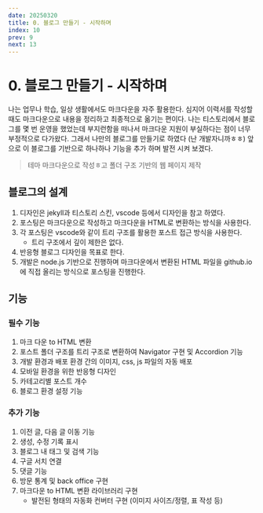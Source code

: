 ```yaml
---
date: 20250320
title: 0. 블로그 만들기 - 시작하며
index: 10
prev: 9
next: 13
---
```


# 0. 블로그 만들기 - 시작하며
나는 업무나 학습, 일상 생활에서도 마크다운을 자주 활용한다.
심지어 이력서를 작성할때도 마크다운으로 내용을 정리하고 최종적으로 옮기는 편이다.
나는 티스토리에서 블로그를 몇 번 운영을 했었는데 부지런함을 떠나서 마크다운 지원이 부실하다는 점이 너무 부정적으로 다가왔다.
그래서 나만의 블로그를 만들기로 하였다 (난 개발자니까ㅎㅎ)
앞으로 이 블로그를 기반으로 하나하나 기능을 추가 하며 발전 시켜 보겠다.

> 테마
> 마크다운으로 작성ㅎ고 폴더 구조 기반의 웹 페이지 제작

## 블로그의 설계
1. 디자인은 jekyll과 티스토리 스킨, vscode 등에서 디자인을 참고 하였다.
1. 포스팅은 마크다운으로 작성하고 마크다운을 HTML로 변환하는 방식을 사용한다.
1. 각 포스팅은 vscode와 같이 트리 구조를 활용한 포스트 접근 방식을 사용한다.
    - 트리 구조에서 깊이 제한은 없다.
1. 반응형 블로그 디자인을 목표로 한다.
1. 개발은 node.js 기반으로 진행하며 마크다운에서 변환된 HTML 파일을 github.io에 직접 올리는 방식으로 포스팅을 진행한다.

## 기능
### 필수 기능
1. 마크 다운 to HTML 변환
1. 포스트 폴더 구조를 트리 구조로 변환하여 Navigator 구현 및 Accordion 기능
1. 개발 환경과 배포 환경 간의 이미지, css, js 파일의 자동 배포
1. 모바일 환경을 위한 반응형 디자인
1. 카테고리별 포스트 개수
1. 블로그 환경 설정 기능

### 추가 기능
1. 이전 글, 다음 글 이동 기능
1. 생성, 수정 기록 표시
1. 블로그 내 태그 및 검색 기능
1. 구글 서치 연결
1. 댓글 기능
1. 방문 통계 및 back office 구현
1. 마크다운 to HTML 변환 라이브러리 구현
    - 발전된 형태의 자동화 컨버터 구현 (이미지 사이즈/정렬, 표 작성 등)

